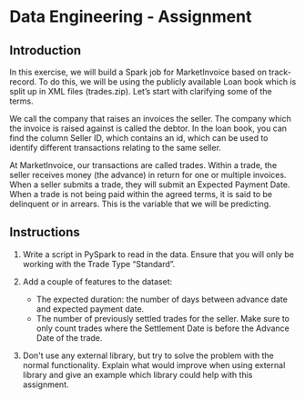 # Data Engineering - Assignment
## Introduction
In this exercise, we will build a Spark job for MarketInvoice based on track-record.
To do this, we will be using the publicly available Loan book which is split up in XML files (trades.zip). Let’s start with clarifying some of the terms.

We call the company that raises an invoices the seller. The company which the invoice is raised against is called the debtor. In the loan book, you can find the column Seller ID, which contains an id, which can be used to identify different transactions relating to the same seller.

At MarketInvoice, our transactions are called trades. Within a trade, the seller receives money (the advance) in return for one or multiple invoices. When a seller submits a trade, they will submit an Expected Payment Date.  When a trade is not being paid within the agreed terms, it is said to be delinquent or in arrears. This is the variable that we will be predicting.

## Instructions
1. Write a script in PySpark to read in the data. Ensure that you will only be working with the Trade Type “Standard”.

2. Add a couple of features to the dataset:
    - The expected duration: the number of days between advance date and expected payment date.
    - The number of previously settled trades for the seller. Make sure to only count trades where the Settlement Date is before the Advance Date of the trade.

3. Don't use any external library, but try to solve the problem with the normal functionality. Explain what would improve when using external library and give an example which library could help with this assignment.